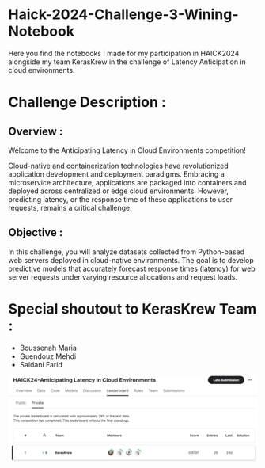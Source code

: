 # Haick-2024-Challenge-3-Wining-Notebook
Here you find the notebooks I made for my participation in HAICK2024 alongside my team KerasKrew in the challenge of Latency Anticipation in cloud environments.

# Challenge Description :

## Overview :
Welcome to the Anticipating Latency in Cloud Environments competition!

Cloud-native and containerization technologies have revolutionized application development and deployment paradigms. Embracing a microservice architecture, applications are packaged into containers and deployed across centralized or edge cloud environments. However, predicting latency, or the response time of these applications to user requests, remains a critical challenge.

## Objective :
In this challenge, you will analyze datasets collected from Python-based web servers deployed in cloud-native environments. The goal is to develop predictive models that accurately forecast response times (latency) for web server requests under varying resource allocations and request loads.

# Special shoutout to KerasKrew Team :
- Boussenah Maria
- Guendouz Mehdi
- Saidani Farid

<img src="./image.png" ></img>
